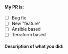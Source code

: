 <!--
Hello 👋 Thank you for submitting a pull request.
-->

#### My PR is:

<!-- 
Please check all that apply, the check boxes should look like [x] with no spaces between the brackets
-->

- [ ] Bug fix
- [ ] New "feature"
- [ ] Ansible based
- [ ] Terraform based

#### Description of what you did: